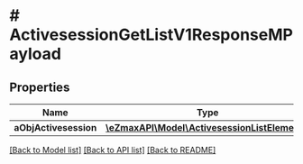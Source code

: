 # # ActivesessionGetListV1ResponseMPayload

## Properties

Name | Type | Description | Notes
------------ | ------------- | ------------- | -------------
**aObjActivesession** | [**\eZmaxAPI\Model\ActivesessionListElement[]**](ActivesessionListElement.md) |  |

[[Back to Model list]](../../README.md#models) [[Back to API list]](../../README.md#endpoints) [[Back to README]](../../README.md)
